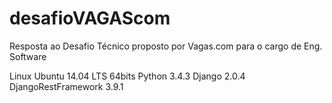 # desafioVAGAScom
Resposta ao Desafio Técnico proposto por Vagas.com para o cargo de Eng. Software

Linux Ubuntu 14.04 LTS 64bits
Python 3.4.3
Django 2.0.4
DjangoRestFramework 3.9.1
